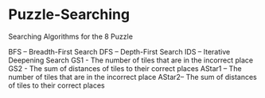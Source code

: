 # Puzzle-Searching
Searching Algorithms for the 8 Puzzle

BFS – Breadth-First Search 
DFS – Depth-First Search
IDS – Iterative Deepening Search 
GS1 - The number of tiles that are in the incorrect place
GS2 - The sum of distances of tiles to their correct places
AStar1 – The number of tiles that are in the incorrect place
AStar2– The sum of distances of tiles to their correct places 
